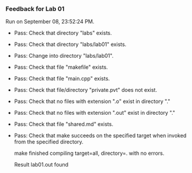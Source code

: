 ### Feedback for Lab 01

Run on September 08, 23:52:24 PM.

+ Pass: Check that directory "labs" exists.

+ Pass: Check that directory "labs/lab01" exists.

+ Pass: Change into directory "labs/lab01".

+ Pass: Check that file "makefile" exists.

+ Pass: Check that file "main.cpp" exists.

+ Pass: Check that file/directory "private.pvt" does not exist.

+ Pass: Check that no files with extension ".o" exist in directory "."

+ Pass: Check that no files with extension ".out" exist in directory "."

+ Pass: Check that file "shared.md" exists.

+ Pass: Check that make succeeds on the specified target when invoked from the specified directory.

    make finished compiling target=all, directory=. with no errors.



    Result lab01.out found

